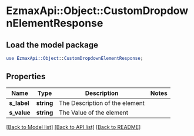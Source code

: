 # EzmaxApi::Object::CustomDropdownElementResponse

## Load the model package
```perl
use EzmaxApi::Object::CustomDropdownElementResponse;
```

## Properties
Name | Type | Description | Notes
------------ | ------------- | ------------- | -------------
**s_label** | **string** | The Description of the element | 
**s_value** | **string** | The Value of the element | 

[[Back to Model list]](../README.md#documentation-for-models) [[Back to API list]](../README.md#documentation-for-api-endpoints) [[Back to README]](../README.md)


